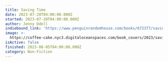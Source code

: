 ```yaml
---
title: Saving Time
date: 2023-07-20T04:00:00.000Z
started: 2023-07-20T04:00:00.000Z
author: Jenny Odell
indiebound_link: 'https://www.penguinrandomhouse.com/books/672377/saving-time-by-jenny-odell/'
image: >-
  https://coffee-cake.nyc3.digitaloceanspaces.com/book_covers/2023/saving-time.jpeg
isActive: false
finished: 2023-08-05T04:00:00.000Z
category: Non-Fiction
---
```


